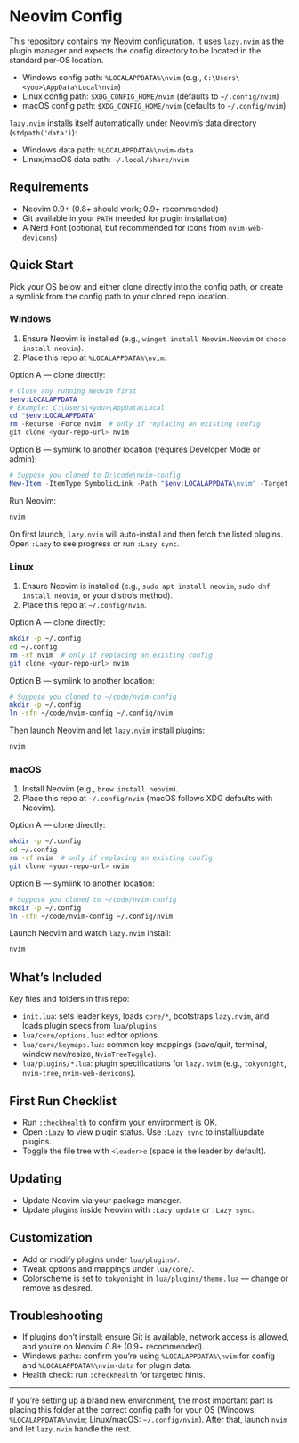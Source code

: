 # Neovim Config

This repository contains my Neovim configuration. It uses `lazy.nvim` as the plugin manager and expects the config directory to be located in the standard per‑OS location.

- Windows config path: `%LOCALAPPDATA%\nvim` (e.g., `C:\Users\<you>\AppData\Local\nvim`)
- Linux config path: `$XDG_CONFIG_HOME/nvim` (defaults to `~/.config/nvim`)
- macOS config path: `$XDG_CONFIG_HOME/nvim` (defaults to `~/.config/nvim`)

`lazy.nvim` installs itself automatically under Neovim’s data directory (`stdpath('data')`):

- Windows data path: `%LOCALAPPDATA%\nvim-data`
- Linux/macOS data path: `~/.local/share/nvim`

## Requirements

- Neovim 0.9+ (0.8+ should work; 0.9+ recommended)
- Git available in your `PATH` (needed for plugin installation)
- A Nerd Font (optional, but recommended for icons from `nvim-web-devicons`)

## Quick Start

Pick your OS below and either clone directly into the config path, or create a symlink from the config path to your cloned repo location.

### Windows

1) Ensure Neovim is installed (e.g., `winget install Neovim.Neovim` or `choco install neovim`).
2) Place this repo at `%LOCALAPPDATA%\nvim`.

Option A — clone directly:

```powershell
# Close any running Neovim first
$env:LOCALAPPDATA
# Example: C:\Users\<you>\AppData\Local
cd "$env:LOCALAPPDATA"
rm -Recurse -Force nvim  # only if replacing an existing config
git clone <your-repo-url> nvim
```

Option B — symlink to another location (requires Developer Mode or admin):

```powershell
# Suppose you cloned to D:\code\nvim-config
New-Item -ItemType SymbolicLink -Path "$env:LOCALAPPDATA\nvim" -Target "D:\\code\\nvim-config" -Force
```

Run Neovim:

```powershell
nvim
```

On first launch, `lazy.nvim` will auto-install and then fetch the listed plugins. Open `:Lazy` to see progress or run `:Lazy sync`.

### Linux

1) Ensure Neovim is installed (e.g., `sudo apt install neovim`, `sudo dnf install neovim`, or your distro’s method).
2) Place this repo at `~/.config/nvim`.

Option A — clone directly:

```bash
mkdir -p ~/.config
cd ~/.config
rm -rf nvim  # only if replacing an existing config
git clone <your-repo-url> nvim
```

Option B — symlink to another location:

```bash
# Suppose you cloned to ~/code/nvim-config
mkdir -p ~/.config
ln -sfn ~/code/nvim-config ~/.config/nvim
```

Then launch Neovim and let `lazy.nvim` install plugins:

```bash
nvim
```

### macOS

1) Install Neovim (e.g., `brew install neovim`).
2) Place this repo at `~/.config/nvim` (macOS follows XDG defaults with Neovim).

Option A — clone directly:

```bash
mkdir -p ~/.config
cd ~/.config
rm -rf nvim  # only if replacing an existing config
git clone <your-repo-url> nvim
```

Option B — symlink to another location:

```bash
# Suppose you cloned to ~/code/nvim-config
mkdir -p ~/.config
ln -sfn ~/code/nvim-config ~/.config/nvim
```

Launch Neovim and watch `lazy.nvim` install:

```bash
nvim
```

## What’s Included

Key files and folders in this repo:

- `init.lua`: sets leader keys, loads `core/*`, bootstraps `lazy.nvim`, and loads plugin specs from `lua/plugins`.
- `lua/core/options.lua`: editor options.
- `lua/core/keymaps.lua`: common key mappings (save/quit, terminal, window nav/resize, `NvimTreeToggle`).
- `lua/plugins/*.lua`: plugin specifications for `lazy.nvim` (e.g., `tokyonight`, `nvim-tree`, `nvim-web-devicons`).

## First Run Checklist

- Run `:checkhealth` to confirm your environment is OK.
- Open `:Lazy` to view plugin status. Use `:Lazy sync` to install/update plugins.
- Toggle the file tree with `<leader>e` (space is the leader by default).

## Updating

- Update Neovim via your package manager.
- Update plugins inside Neovim with `:Lazy update` or `:Lazy sync`.

## Customization

- Add or modify plugins under `lua/plugins/`.
- Tweak options and mappings under `lua/core/`.
- Colorscheme is set to `tokyonight` in `lua/plugins/theme.lua` — change or remove as desired.

## Troubleshooting

- If plugins don’t install: ensure Git is available, network access is allowed, and you’re on Neovim 0.8+ (0.9+ recommended).
- Windows paths: confirm you’re using `%LOCALAPPDATA%\nvim` for config and `%LOCALAPPDATA%\nvim-data` for plugin data.
- Health check: run `:checkhealth` for targeted hints.

---

If you’re setting up a brand new environment, the most important part is placing this folder at the correct config path for your OS (Windows: `%LOCALAPPDATA%\nvim`; Linux/macOS: `~/.config/nvim`). After that, launch `nvim` and let `lazy.nvim` handle the rest.
